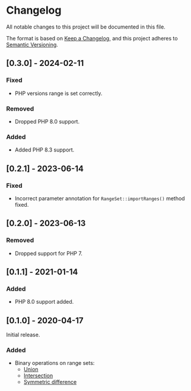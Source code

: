# Changelog
All notable changes to this project will be documented in this file.

The format is based on [Keep a Changelog](https://keepachangelog.com/en/1.0.0/),
and this project adheres to [Semantic Versioning](https://semver.org/spec/v2.0.0.html).

## [0.3.0] - 2024-02-11
### Fixed
- PHP versions range is set correctly.
### Removed
- Dropped PHP 8.0 support.
### Added
- Added PHP 8.3 support.

## [0.2.1] - 2023-06-14
### Fixed
- Incorrect parameter annotation for `RangeSet::importRanges()` method fixed.

## [0.2.0] - 2023-06-13
### Removed
- Dropped support for PHP 7.

## [0.1.1] - 2021-01-14
### Added
- PHP 8.0 support added.

## [0.1.0] - 2020-04-17
Initial release.
### Added
- Binary operations on range sets:
  - [Union](https://en.wikipedia.org/wiki/Union_(set_theory))
  - [Intersection](https://en.wikipedia.org/wiki/Intersection_(set_theory))
  - [Symmetric difference](https://en.wikipedia.org/wiki/Symmetric_difference)
